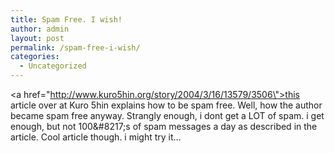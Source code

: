 ```yaml
---
title: Spam Free. I wish!
author: admin
layout: post
permalink: /spam-free-i-wish/
categories:
  - Uncategorized
---
```

<a href=\"http://www.kuro5hin.org/story/2004/3/16/13579/3506\">this article over at Kuro 5hin explains how to be spam free.</a> Well, how the author became spam free anyway. Strangly enough, i dont get a LOT of spam. i get enough, but not 100\&#8217;s of spam messages a day as described in the article. Cool article though. i might try it&#8230;